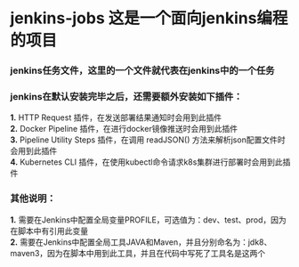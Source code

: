 # jenkins-jobs 这是一个面向jenkins编程的项目  
### jenkins任务文件，这里的一个文件就代表在jenkins中的一个任务  

### jenkins在默认安装完毕之后，还需要额外安装如下插件：  
**1.** HTTP Request 插件，在发送部署结果通知时会用到此插件  
**2.** Docker Pipeline 插件，在进行docker镜像推送时会用到此插件  
**3.** Pipeline Utility Steps 插件，在调用 readJSON() 方法来解析json配置文件时会用到此插件  
**4.** Kubernetes CLI 插件，在使用kubectl命令请求k8s集群进行部署时会用到此插件  

### 其他说明：
**1.** 需要在Jenkins中配置全局变量PROFILE，可选值为：dev、test、prod，因为在脚本中有引用此变量  
**2.** 需要在Jenkins中配置全局工具JAVA和Maven，并且分别命名为：jdk8、maven3，因为在脚本中用到此工具，并且在代码中写死了工具名是这两个  
